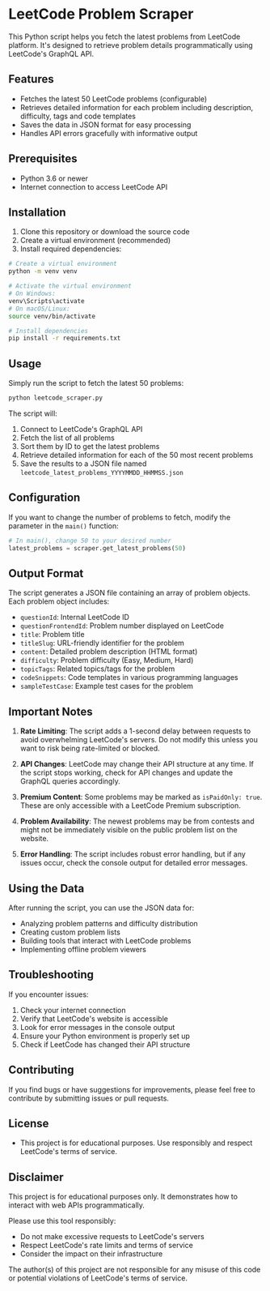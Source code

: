 # LeetCode Problem Scraper

This Python script helps you fetch the latest problems from LeetCode platform. It's designed to retrieve problem details programmatically using LeetCode's GraphQL API.

## Features

- Fetches the latest 50 LeetCode problems (configurable)
- Retrieves detailed information for each problem including description, difficulty, tags and code templates
- Saves the data in JSON format for easy processing
- Handles API errors gracefully with informative output

## Prerequisites

- Python 3.6 or newer
- Internet connection to access LeetCode API

## Installation

1. Clone this repository or download the source code
2. Create a virtual environment (recommended)
3. Install required dependencies:

```bash
# Create a virtual environment
python -m venv venv

# Activate the virtual environment
# On Windows:
venv\Scripts\activate
# On macOS/Linux:
source venv/bin/activate

# Install dependencies
pip install -r requirements.txt
```

## Usage

Simply run the script to fetch the latest 50 problems:

```bash
python leetcode_scraper.py
```

The script will:
1. Connect to LeetCode's GraphQL API
2. Fetch the list of all problems
3. Sort them by ID to get the latest problems
4. Retrieve detailed information for each of the 50 most recent problems
5. Save the results to a JSON file named `leetcode_latest_problems_YYYYMMDD_HHMMSS.json`

## Configuration

If you want to change the number of problems to fetch, modify the parameter in the `main()` function:

```python
# In main(), change 50 to your desired number
latest_problems = scraper.get_latest_problems(50)
```

## Output Format

The script generates a JSON file containing an array of problem objects. Each problem object includes:

- `questionId`: Internal LeetCode ID
- `questionFrontendId`: Problem number displayed on LeetCode
- `title`: Problem title
- `titleSlug`: URL-friendly identifier for the problem
- `content`: Detailed problem description (HTML format)
- `difficulty`: Problem difficulty (Easy, Medium, Hard)
- `topicTags`: Related topics/tags for the problem
- `codeSnippets`: Code templates in various programming languages
- `sampleTestCase`: Example test cases for the problem

## Important Notes

1. **Rate Limiting**: The script adds a 1-second delay between requests to avoid overwhelming LeetCode's servers. Do not modify this unless you want to risk being rate-limited or blocked.

2. **API Changes**: LeetCode may change their API structure at any time. If the script stops working, check for API changes and update the GraphQL queries accordingly.

3. **Premium Content**: Some problems may be marked as `isPaidOnly: true`. These are only accessible with a LeetCode Premium subscription.

4. **Problem Availability**: The newest problems may be from contests and might not be immediately visible on the public problem list on the website.

5. **Error Handling**: The script includes robust error handling, but if any issues occur, check the console output for detailed error messages.

## Using the Data

After running the script, you can use the JSON data for:
- Analyzing problem patterns and difficulty distribution
- Creating custom problem lists
- Building tools that interact with LeetCode problems
- Implementing offline problem viewers

## Troubleshooting

If you encounter issues:

1. Check your internet connection
2. Verify that LeetCode's website is accessible
3. Look for error messages in the console output
4. Ensure your Python environment is properly set up
5. Check if LeetCode has changed their API structure

## Contributing

If you find bugs or have suggestions for improvements, please feel free to contribute by submitting issues or pull requests.

## License
- This project is for educational purposes. Use responsibly and respect LeetCode's terms of service.

## Disclaimer

This project is for educational purposes only. It demonstrates how to interact with web APIs programmatically. 

Please use this tool responsibly:
- Do not make excessive requests to LeetCode's servers
- Respect LeetCode's rate limits and terms of service
- Consider the impact on their infrastructure

The author(s) of this project are not responsible for any misuse of this code or potential violations of LeetCode's terms of service. 
